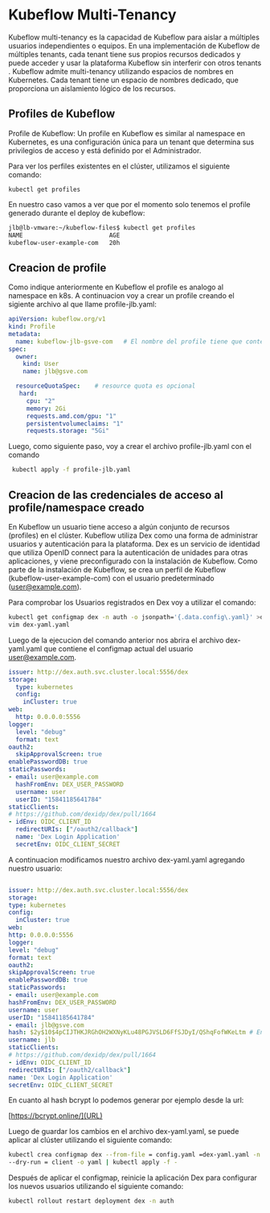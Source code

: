 # Kubeflow Multi-Tenancy

Kubeflow multi-tenancy es la capacidad de  Kubeflow para  aislar a múltiples usuarios independientes o equipos. En una implementación de Kubeflow de múltiples tenants, cada tenant tiene sus propios recursos dedicados y puede acceder y usar la plataforma Kubeflow sin interferir con otros tenants . Kubeflow admite multi-tenancy utilizando espacios de nombres en Kubernetes. Cada tenant  tiene un espacio de nombres dedicado, que proporciona un aislamiento lógico de los recursos.

## Profiles de Kubeflow

Profile de Kubeflow: Un profile en Kubeflow es similar al namespace en Kubernetes,  es una configuración única para un tenant  que determina sus privilegios de acceso y está definido por el Administrador.

Para ver los perfiles existentes en el clúster, utilizamos el  siguiente comando:

```
kubectl get profiles
```

En nuestro caso vamos a ver que por el momento solo tenemos el profile generado durante el deploy de kubeflow:

```bash
jlb@lb-vmware:~/kubeflow-files$ kubectl get profiles
NAME                        AGE
kubeflow-user-example-com   20h
```

## Creacion de profile

Como indique anteriormente en Kubeflow el profile es analogo al namespace en k8s. A continuacion voy a crear un profile creando el sigiente archivo al que llame profile-jlb.yaml:

```yaml
apiVersion: kubeflow.org/v1
kind: Profile
metadata:
  name: kubeflow-jlb-gsve-com   # El nombre del profile tiene que contener el nombre del usario y del dominio que vamos a utilizar
spec:
  owner:
    kind: User
    name: jlb@gsve.com   

  resourceQuotaSpec:    # resource quota es opcional
   hard:
     cpu: "2"
     memory: 2Gi
     requests.amd.com/gpu: "1"
     persistentvolumeclaims: "1"
     requests.storage: "5Gi"
```

Luego, como  siguiente paso,  voy a crear el archivo  profile-jlb.yaml con el comando

```bash
 kubectl apply -f profile-jlb.yaml
 ```

## Creacion de las credenciales  de acceso al profile/namespace creado

En Kubeflow un usuario  tiene acceso a algún conjunto de recursos (profiles) en el clúster. Kubeflow utiliza Dex como una forma de administrar usuarios y autenticación para la plataforma. Dex es un servicio de identidad que utiliza OpenID connect para la autenticación de unidades para otras aplicaciones, y viene preconfigurado con la instalación de Kubeflow. Como parte de la instalación de Kubeflow, se crea un perfil de Kubeflow (kubeflow-user-example-com) con el usuario predeterminado (<user@example.com>).

Para comprobar los Usuarios registrados en Dex voy a utilizar el comando:

```bash
kubectl get configmap dex -n auth -o jsonpath='{.data.config\.yaml}' >dex-yaml.yaml
vim dex-yaml.yaml
 ```

Luego de la ejecucion del comando anterior nos abrira el archivo dex-yaml.yaml que contiene el configmap actual del usuario <user@example.com>.

```yaml
issuer: http://dex.auth.svc.cluster.local:5556/dex
storage:
  type: kubernetes
  config:
    inCluster: true
web:
  http: 0.0.0.0:5556
logger:
  level: "debug"
  format: text
oauth2:
  skipApprovalScreen: true
enablePasswordDB: true
staticPasswords:
- email: user@example.com
  hashFromEnv: DEX_USER_PASSWORD
  username: user
  userID: "15841185641784"
staticClients:
# https://github.com/dexidp/dex/pull/1664
- idEnv: OIDC_CLIENT_ID
  redirectURIs: ["/oauth2/callback"]
  name: 'Dex Login Application'
  secretEnv: OIDC_CLIENT_SECRET
  ```

  A  continuacion modificamos nuestro archivo dex-yaml.yaml agregando nuestro usuario:

  ```yaml
  
  issuer: http://dex.auth.svc.cluster.local:5556/dex
storage:
  type: kubernetes
  config:
    inCluster: true
web:
  http: 0.0.0.0:5556
logger:
  level: "debug"
  format: text
oauth2:
  skipApprovalScreen: true
enablePasswordDB: true
staticPasswords:
- email: user@example.com
  hashFromEnv: DEX_USER_PASSWORD
  username: user
  userID: "15841185641784"
- email: jlb@gsve.com
  hash: $2y$10$4pCIJTHKJRGhOH2WXNyKLu48PGJVSLD6FfSJDyI/QShqFofWKeLtm # En este campo coloque el hash en bcrypt de mi contraseña
  username: jlb
staticClients:
# https://github.com/dexidp/dex/pull/1664
- idEnv: OIDC_CLIENT_ID
  redirectURIs: ["/oauth2/callback"]
  name: 'Dex Login Application'
  secretEnv: OIDC_CLIENT_SECRET
  ```

En cuanto al hash bcrypt lo podemos generar por ejemplo desde la url:

[https://bcrypt.online/](URL)

Luego de guardar los cambios en el archivo dex-yaml.yaml, se puede aplicar al clúster utilizando el siguiente comando:

```bash
kubectl crea configmap dex --from-file = config.yaml =dex-yaml.yaml -n auth \
--dry-run = client -o yaml | kubectl apply -f -
```

Después de aplicar el configmap, reinicie la aplicación Dex para configurar los nuevos usuarios utilizando el siguiente comando:
 
```bash
kubectl rollout restart deployment dex -n auth
```
